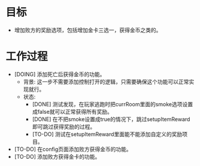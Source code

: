 # 目标
- 增加败方的奖励选项，包括增加金卡三选一，获得金币之类的。

# 工作过程
- [DOING] 添加死亡后获得金币的功能。
	- 背景: 这一步不需要添加控制打开的逻辑，只需要确保这个功能可以正常实现就行。
	- 状态:
		- [DONE] 测试发现，在玩家逃跑时把currRoom里面的smoke选项设置成false就可以正常获得所有奖励。
		- [DONE] 在不把smoke设置成true的情况下，跳过setupItemReward即可跳过获得奖励的过程。
		- [TO-DO] 测试在setupItemReward里面能不能添加自定义的奖励项目。
- [TO-DO] 在config页面添加败方获得金币的功能。
- [TO-DO] 添加败方获得金卡的功能。